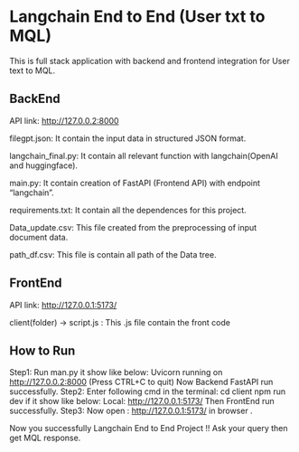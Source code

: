 # Langchain End to End (User txt to MQL)

This is full stack application with backend and frontend integration for User text to MQL.


## BackEnd
API link: http://127.0.0.2:8000

filegpt.json: It contain the input data in structured JSON format.

langchain_final.py: It contain all relevant function with langchain(OpenAI and huggingface).

main.py: It contain creation of FastAPI (Frontend API) with endpoint “langchain”.

requirements.txt:  It contain all the dependences for this project.

Data_update.csv: This file created from the preprocessing of input document data.

path_df.csv: This file is contain all path of the Data tree.

## FrontEnd
API link: http://127.0.0.1:5173/

client(folder) -> script.js : This .js file contain the front code 



## How to Run
Step1: 
Run man.py it show like below:
    Uvicorn running on http://127.0.0.2:8000 (Press CTRL+C to quit)
Now Backend FastAPI run successfully.
Step2:
Enter following cmd in the terminal:
    cd client
    npm run dev
if it show like below:
    Local:   http://127.0.0.1:5173/
Then FrontEnd run successfully. 
Step3:
Now open :   http://127.0.0.1:5173/ in browser .
 
Now you successfully  Langchain End to End Project !!
Ask your query then get MQL response.




